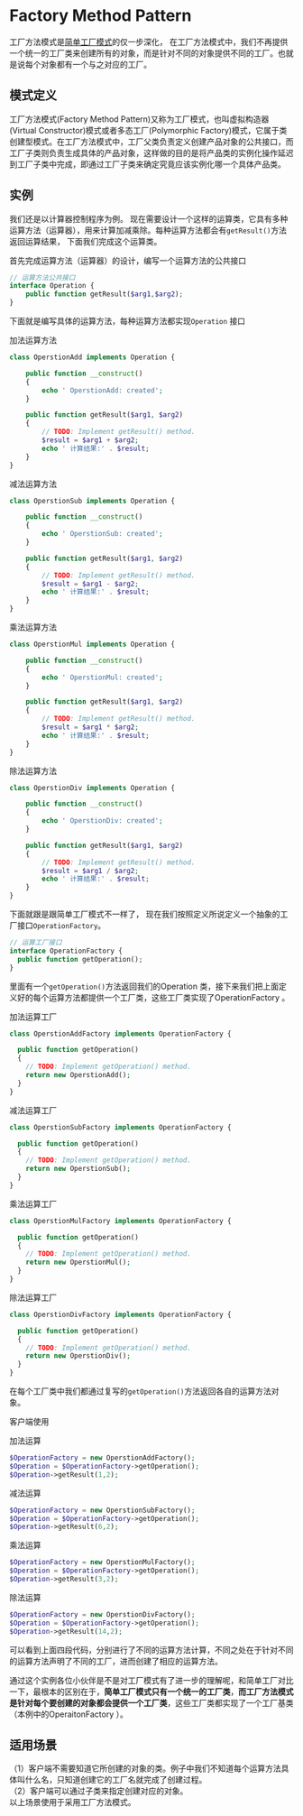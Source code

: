 # Factory Method Pattern

工厂方法模式是[简单工厂模式](https://php-design-patterns.gitbook.io/docs/~/edit/drafts/-LSmlduIgDLh7pftnXoj/simple-factory-pattern)的仅一步深化， 在工厂方法模式中，我们不再提供一个统一的工厂类来创建所有的对象，而是针对不同的对象提供不同的工厂。也就是说每个对象都有一个与之对应的工厂。

## 模式定义

工厂方法模式\(Factory Method Pattern\)又称为工厂模式，也叫虚拟构造器\(Virtual Constructor\)模式或者多态工厂\(Polymorphic Factory\)模式，它属于类创建型模式。在工厂方法模式中，工厂父类负责定义创建产品对象的公共接口，而工厂子类则负责生成具体的产品对象，这样做的目的是将产品类的实例化操作延迟到工厂子类中完成，即通过工厂子类来确定究竟应该实例化哪一个具体产品类。

## 实例

我们还是以计算器控制程序为例。 现在需要设计一个这样的运算类，它具有多种运算方法（运算器），用来计算加减乘除。每种运算方法都会有`getResult()`方法返回运算结果， 下面我们完成这个运算类。

首先完成运算方法（运算器）的设计，编写一个运算方法的公共接口

```php
// 运算方法公共接口
interface Operation {
	public function getResult($arg1,$arg2);
}
```

下面就是编写具体的运算方法，每种运算方法都实现`Operation` 接口

加法运算方法

```php
class OperstionAdd implements Operation {

    public function __construct()
    {
        echo ' OperstionAdd: created';
    }

    public function getResult($arg1, $arg2)
	{
		// TODO: Implement getResult() method.
		$result = $arg1 + $arg2;
		echo ' 计算结果:' . $result;
	}
}
```

减法运算方法

```php
class OperstionSub implements Operation {

    public function __construct()
    {
        echo ' OperstionSub: created';
    }

    public function getResult($arg1, $arg2)
    {
        // TODO: Implement getResult() method.
        $result = $arg1 - $arg2;
        echo ' 计算结果:' . $result;
    }
}
```

乘法运算方法

```php
class OperstionMul implements Operation {

    public function __construct()
    {
        echo ' OperstionMul: created';
    }

    public function getResult($arg1, $arg2)
    {
        // TODO: Implement getResult() method.
        $result = $arg1 * $arg2;
        echo ' 计算结果:' . $result;
    }
}
```

除法运算方法

```php
class OperstionDiv implements Operation {

    public function __construct()
    {
        echo ' OperstionDiv: created';
    }

    public function getResult($arg1, $arg2)
    {
        // TODO: Implement getResult() method.
        $result = $arg1 / $arg2;
        echo ' 计算结果:' . $result;
    }
}
```

下面就跟是跟简单工厂模式不一样了， 现在我们按照定义所说定义一个抽象的工厂接口`OperationFactory`。

```php
// 运算工厂接口
interface OperationFactory {
  public function getOperation();
}
```

里面有一个`getOperation()`方法返回我们的Operation 类，接下来我们把上面定义好的每个运算方法都提供一个工厂类，这些工厂类实现了OperationFactory 。

加法运算工厂

```php
class OperstionAddFactory implements OperationFactory {

  public function getOperation()
  {
    // TODO: Implement getOperation() method.
    return new OperstionAdd();
  }
}
```

减法运算工厂

```php
class OperstionSubFactory implements OperationFactory {

  public function getOperation()
  {
    // TODO: Implement getOperation() method.
    return new OperstionSub();
  }
}
```

乘法运算工厂

```php
class OperstionMulFactory implements OperationFactory {

  public function getOperation()
  {
    // TODO: Implement getOperation() method.
    return new OperstionMul();
  }
}
```

除法运算工厂

```php
class OperstionDivFactory implements OperationFactory {

  public function getOperation()
  {
    // TODO: Implement getOperation() method.
    return new OperstionDiv();
  }
}
```

在每个工厂类中我们都通过复写的`getOperation()`方法返回各自的运算方法对象。

 客户端使用

加法运算

```php
$OperationFactory = new OperstionAddFactory();
$Operation = $OperationFactory->getOperation();
$Operation->getResult(1,2);
```

减法运算

```php
$OperationFactory = new OperstionSubFactory();
$Operation = $OperationFactory->getOperation();
$Operation->getResult(6,2);
```

乘法运算

```php
$OperationFactory = new OperstionMulFactory();
$Operation = $OperationFactory->getOperation();
$Operation->getResult(3,2);
```

除法运算

```php
$OperationFactory = new OperstionDivFactory();
$Operation = $OperationFactory->getOperation();
$Operation->getResult(14,2);
```

可以看到上面四段代码，分别进行了不同的运算方法计算，不同之处在于针对不同的运算方法声明了不同的工厂，进而创建了相应的运算方法。

通过这个实例各位小伙伴是不是对工厂模式有了进一步的理解呢，和简单工厂对比一下，最根本的区别在于，**简单工厂模式只有一个统一的工厂类**，**而工厂方法模式是针对每个要创建的对象都会提供一个工厂类**，这些工厂类都实现了一个工厂基类（本例中的OperaitonFactory ）。

## **适用场景**

 （1）客户端不需要知道它所创建的对象的类。例子中我们不知道每个运算方法具体叫什么名，只知道创建它的工厂名就完成了创建过程。  
（2）客户端可以通过子类来指定创建对应的对象。  
以上场景使用于采用工厂方法模式。

